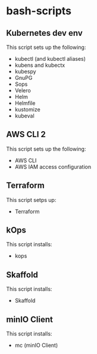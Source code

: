 # bash-scripts

Kubernetes dev env
-----------

This script sets up the following:

* kubectl (and kubectl aliases)
* kubens and kubectx
* kubespy
* GnuPG
* Sops
* Velero
* Helm
* Helmfile
* kustomize
* kubeval


AWS CLI 2
-----------

This script sets up the following:
* AWS CLI
* AWS IAM access configuration


Terraform
-----------

This script setps up:
* Terraform


kOps
-----------

This script installs:
* kops


Skaffold
-----------
This script installs:
* Skaffold

minIO Client
-----------
This script installs:
* mc (minIO Client)